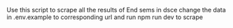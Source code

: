 Use this script to scrape all the results of End sems in dsce
change the data in .env.example to corresponding url and run 
npm run dev to scrape
